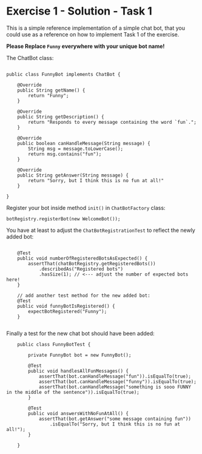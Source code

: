 # Exercise 1 - Solution - Task 1

This is a simple reference implementation of a simple chat bot,
that you could use as a reference on how to implement Task 1 of the exercise.

**Please Replace `Funny` everywhere with your unique bot name!**

The ChatBot class:

```

public class FunnyBot implements ChatBot {

	@Override
	public String getName() {
		return "Funny";
	}

	@Override
	public String getDescription() {
		return "Responds to every message containing the word `fun`.";
	}

	@Override
	public boolean canHandleMessage(String message) {
		String msg = message.toLowerCase();
		return msg.contains("fun");
	}

	@Override
	public String getAnswer(String message) {
		return "Sorry, but I think this is no fun at all!"	
	}

}

```

Register your bot inside method `init()` in `ChatBotFactory` class:
```
botRegistry.registerBot(new WelcomeBot());
```

You have at least to adjust the `ChatBotRegistrationTest` to reflect the newly added bot:
```

	@Test
	public void numberOfRegisteredBotsAsExpected() {
		assertThat(chatBotRegistry.getRegisteredBots())
			.describedAs("Registered bots")
			.hasSize(1); // <--- adjust the number of expected bots here!
	}

	// add another test method for the new added bot:
	@Test
	public void funnyBotIsRegistered() {
		expectBotRegistered("Funny");
	}
	
```

Finally a test for the new chat bot should have been added:
```
	public class FunnyBotTest {
    
    	private FunnyBot bot = new FunnyBot();
    
    	@Test
    	public void handlesAllFunMessages() {
    		assertThat(bot.canHandleMessage("fun")).isEqualTo(true);
    		assertThat(bot.canHandleMessage("funny")).isEqualTo(true);
    		assertThat(bot.canHandleMessage("something is sooo FUNNY in the middle of the sentence")).isEqualTo(true);    	    		
    	}
    
    	@Test
    	public void answersWithNoFunAtAll() {
    		assertThat(bot.getAnswer("some message containing fun"))
    			.isEqualTo("Sorry, but I think this is no fun at all!");
    	}
    	
    }

```
